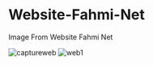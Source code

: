 # Website-Fahmi-Net
Image From Website Fahmi Net

![captureweb](https://user-images.githubusercontent.com/64947609/113125559-ed327000-9240-11eb-90a8-0889905cfedb.png)
![web1](https://user-images.githubusercontent.com/64947609/113125577-f1f72400-9240-11eb-8cb8-5065bb7f77c1.png)
